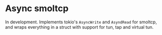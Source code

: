 # Async smoltcp

In development. Implements tokio's `AsyncWrite` and `AsyndRead` for smoltcp, and wraps everything in a struct with support for tun, tap and virtual tun. 